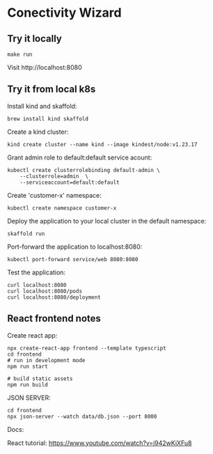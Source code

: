 # Conectivity Wizard

## Try it locally

```
make run
```
Visit http://localhost:8080


## Try it from local k8s

Install kind and skaffold:

```
brew install kind skaffold
```

Create a kind cluster:

```
kind create cluster --name kind --image kindest/node:v1.23.17
```

Grant admin role to default:default service acount:

```
kubectl create clusterrolebinding default-admin \
 	--clusterrole=admin  \
 	--serviceaccount=default:default
```

Create 'customer-x' namespace:

```
kubectl create namespace customer-x
```

Deploy the application to your local cluster in the default namespace:

```
skaffold run
```

Port-forward the application to localhost:8080:

```
kubectl port-forward service/web 8080:8080
```

Test the application:

```
curl localhost:8080
curl localhost:8080/pods
curl localhost:8080/deployment
```

## React frontend notes

Create react app:

```
npx create-react-app frontend --template typescript
cd frontend
# run in development mode
npm run start

# build static assets
npm run build
```

JSON SERVER:
```
cd frontend
npx json-server --watch data/db.json --port 8000
```

Docs:

React tutorial: https://www.youtube.com/watch?v=j942wKiXFu8